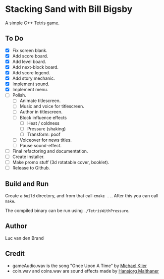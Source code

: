 # Stacking Sand with Bill Bigsby
A simple C++ Tetris game.

## To Do
- [x] Fix screen blank.
- [x] Add score board.
- [x] Add level board.
- [x] Add next-block board.
- [x] Add score legend.
- [x] Add story mechanic.
- [x] Implement sound.
- [x] Implement menu.
- [ ] Polish.
  - [ ] Animate titlescreen.
  - [ ] Music and voice for titlescreen.
  - [ ] Author in titlescreen.
  - [ ] Block influence effects
    - [ ] Heat / coldness
    - [ ] Pressure (shaking)
    - [ ] Transform: poof
  - [ ] Voiceover for news titles.
  - [ ] Pause sound-effect.
- [ ] Final refactoring and documentation.
- [ ] Create installer.
- [ ] Make promo stuff (3d rotatable cover, booklet).
- [ ] Release to Github.

## Build and Run
Create a ``build`` directory, and from that call ``cmake ..``. After this you can call ``make``.

The compiled binary can be run using ``./TetrisWithPressure``.

## Author
Luc van den Brand

## Credit
- gameAudio.wav is the song "Once Upon A Time" by [Michael Klier](http://www.m-klier.de/)
- coin.wav and coins.wav are sound effects made by [Hansjorg Malthaner](http://opengameart.org/users/varkalandar)

